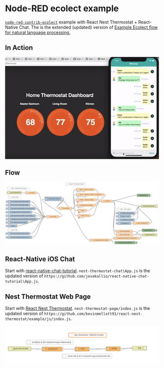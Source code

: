 # Node-RED ecolect example

[`node-red-contrib-ecolect`](https://github.com/DeanCording/node-red-contrib-ecolect) example with React Nest Thermostat + React-Native Chat. The is the extended (updated) version of [Example Ecolect flow for natural language processing.](https://flows.nodered.org/flow/5f9072db63e9cf7a68351adf769f1515)

## In Action

<p align="center">
<img src="https://github.com/phyunsj/node-red-contrib-ecolect-example/blob/master/node-red-ecolect-in-action-900.gif" width="600px"/>
</p>

## Flow 

<p align="center">
<img src="https://github.com/phyunsj/node-red-contrib-ecolect-example/blob/master/ecolect-thermostat-control.png" width="800px"/>
</p>


## React-Native iOS Chat 

Start with [react-native-chat-tutorial](https://github.com/jevakallio/react-native-chat-tutorial). `nest-thermostat-chat\App.js` is the updated version of `https://github.com/jevakallio/react-native-chat-tutorial\App.js`.

## Nest Thermostat Web Page

Start with [React Nest Thermostat](https://github.com/kevinmellott91/react-nest-thermostat). `nest-thermostat-page/index.js` is the updated version of `https://github.com/kevinmellott91/react-nest-thermostat/example/js/index.js`. 

<p align="center">
<img src="https://github.com/phyunsj/node-red-contrib-ecolect-example/blob/master/ecolect-thermostat-nest-page.png" width="800px"/>
</p>
